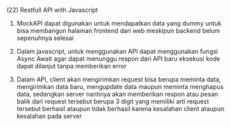(22) Restfull API with Javascript

1. MockAPI dapat digunakan untuk mendapatkan data yang dummy untuk bisa membangun halaman frontend dari web meskipun backend belum sepenuhnya selesai

2. Dalam javascript, untuk menggunakan API dapat menggunakan fungsi Async Await agar dapat menunggu respon dari API baru eksekusi kode dapat dilanjut tanpa memberikan error

3. Dalam API, client akan mengirimkan request bisa berupa meminta data, mengirimkan data baru, mengupdate data maupun meminta menghapus data, sedangkan server nantinya akan memberikan respon atau pesan balik dari request tersebut berupa 3 digit yang memiliki arti request tersebut berhasil ataupun tidak berhasil karena kesalahan client ataupun kesalahan pada server
